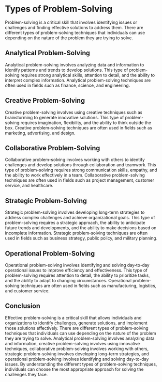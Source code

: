 Types of Problem-Solving
==================================================================

Problem-solving is a critical skill that involves identifying issues or challenges and finding effective solutions to address them. There are different types of problem-solving techniques that individuals can use depending on the nature of the problem they are trying to solve.

Analytical Problem-Solving
--------------------------

Analytical problem-solving involves analyzing data and information to identify patterns and trends to develop solutions. This type of problem-solving requires strong analytical skills, attention to detail, and the ability to interpret complex information. Analytical problem-solving techniques are often used in fields such as finance, science, and engineering.

Creative Problem-Solving
------------------------

Creative problem-solving involves using creative techniques such as brainstorming to generate innovative solutions. This type of problem-solving requires imagination, flexibility, and the ability to think outside the box. Creative problem-solving techniques are often used in fields such as marketing, advertising, and design.

Collaborative Problem-Solving
-----------------------------

Collaborative problem-solving involves working with others to identify challenges and develop solutions through collaboration and teamwork. This type of problem-solving requires strong communication skills, empathy, and the ability to work effectively in a team. Collaborative problem-solving techniques are often used in fields such as project management, customer service, and healthcare.

Strategic Problem-Solving
-------------------------

Strategic problem-solving involves developing long-term strategies to address complex challenges and achieve organizational goals. This type of problem-solving requires a strategic approach, the ability to anticipate future trends and developments, and the ability to make decisions based on incomplete information. Strategic problem-solving techniques are often used in fields such as business strategy, public policy, and military planning.

Operational Problem-Solving
---------------------------

Operational problem-solving involves identifying and solving day-to-day operational issues to improve efficiency and effectiveness. This type of problem-solving requires attention to detail, the ability to prioritize tasks, and the ability to adapt to changing circumstances. Operational problem-solving techniques are often used in fields such as manufacturing, logistics, and customer service.

Conclusion
----------

Effective problem-solving is a critical skill that allows individuals and organizations to identify challenges, generate solutions, and implement those solutions effectively. There are different types of problem-solving techniques that individuals can use depending on the nature of the problem they are trying to solve. Analytical problem-solving involves analyzing data and information, creative problem-solving involves using innovative techniques, collaborative problem-solving involves working with others, strategic problem-solving involves developing long-term strategies, and operational problem-solving involves identifying and solving day-to-day issues. By understanding the different types of problem-solving techniques, individuals can choose the most appropriate approach for solving the challenges they face.
